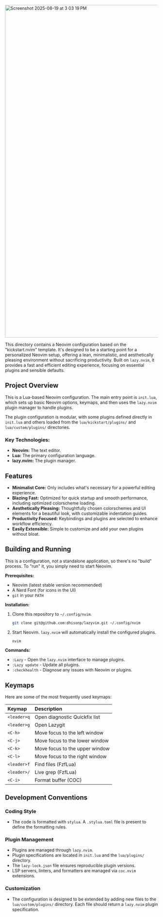 <img width="1448" height="1097" alt="Screenshot 2025-08-19 at 3 03 19 PM" src="https://github.com/user-attachments/assets/b2a476b2-547e-40f3-8f10-359b86137b35" />

This directory contains a Neovim configuration based on the "kickstart.nvim" template. It's designed to be a starting point for a personalized Neovim setup, offering a lean, minimalistic, and aesthetically pleasing environment without sacrificing productivity. Built on `lazy.nvim`, it provides a fast and efficient editing experience, focusing on essential plugins and sensible defaults.

## Project Overview

This is a Lua-based Neovim configuration. The main entry point is `init.lua`, which sets up basic Neovim options, keymaps, and then uses the `lazy.nvim` plugin manager to handle plugins.

The plugin configuration is modular, with some plugins defined directly in `init.lua` and others loaded from the `lua/kickstart/plugins/` and `lua/custom/plugins/` directories.

### Key Technologies:

- **Neovim:** The text editor.
- **Lua:** The primary configuration language.
- **lazy.nvim:** The plugin manager.

## Features

- **Minimalist Core:** Only includes what's necessary for a powerful editing experience.
- **Blazing Fast:** Optimized for quick startup and smooth performance, including optimized colorscheme loading.
- **Aesthetically Pleasing:** Thoughtfully chosen colorschemes and UI elements for a beautiful look, with customizable indentation guides.
- **Productivity Focused:** Keybindings and plugins are selected to enhance workflow efficiency.
- **Easily Extensible:** Simple to customize and add your own plugins without bloat.

## Building and Running

This is a configuration, not a standalone application, so there's no "build" process. To "run" it, you simply need to start Neovim.

**Prerequisites:**

- Neovim (latest stable version recommended)
- A Nerd Font (for icons in the UI)
- `git` in your `PATH`

**Installation:**

1.  Clone this repository to `~/.config/nvim`.
    ```bash
    git clone git@github.com:dhisonp/lazyvim.git ~/.config/nvim
    ```
2.  Start Neovim. `lazy.nvim` will automatically install the configured plugins.
    ```bash
    nvim
    ```

**Commands:**

- `:Lazy` - Open the `lazy.nvim` interface to manage plugins.
- `:Lazy update` - Update all plugins.
- `:checkhealth` - Diagnose any issues with Neovim or plugins.

## Keymaps

Here are some of the most frequently used keymaps:

| Keymap      | Description                    |
| :---------- | :----------------------------- |
| `<leader>q` | Open diagnostic Quickfix list  |
| `<leader>g` | Open Lazygit                   |
| `<C-h>`     | Move focus to the left window  |
| `<C-j>`     | Move focus to the lower window |
| `<C-k>`     | Move focus to the upper window |
| `<C-l>`     | Move focus to the right window |
| `<leader>f` | Find files (FzfLua)            |
| `<leader>/` | Live grep (FzfLua)             |
| `<C-i>`     | Format buffer (COC)            |

## Development Conventions

### Coding Style

- The code is formatted with `stylua`. A `.stylua.toml` file is present to define the formatting rules.

### Plugin Management

- Plugins are managed through `lazy.nvim`.
- Plugin specifications are located in `init.lua` and the `lua/plugins/` directory.
- The `lazy-lock.json` file ensures reproducible plugin versions.
- LSP servers, linters, and formatters are managed via `coc.nvim` extensions.

### Customization

- The configuration is designed to be extended by adding new files to the `lua/custom/plugins/` directory. Each file should return a `lazy.nvim` plugin specification.
